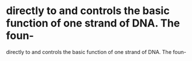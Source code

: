 # directly to and controls the basic function of one strand of DNA. The foun-

directly to and controls the basic function of one strand of DNA. The foun-
